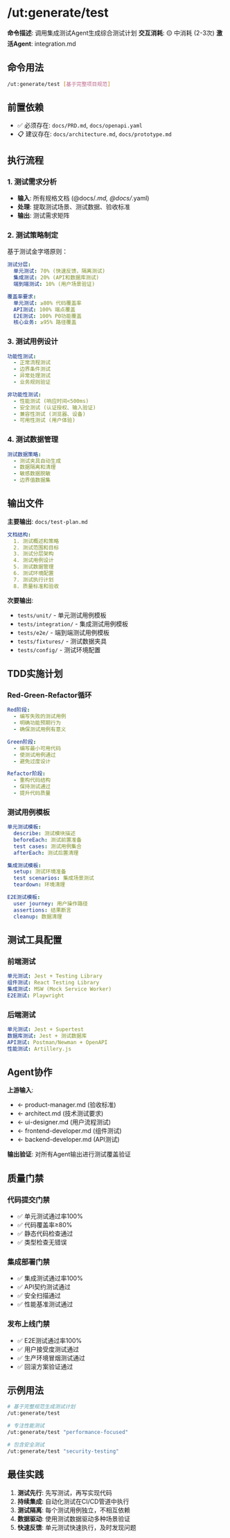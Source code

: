 # /ut:generate/test

**命令描述**: 调用集成测试Agent生成综合测试计划
**交互消耗**: 🟡 中消耗 (2-3次)
**激活Agent**: integration.md

## 命令用法

```bash
/ut:generate/test [基于完整项目规范]
```

## 前置依赖

- ✅ 必须存在: `docs/PRD.md`, `docs/openapi.yaml`
- 📋 建议存在: `docs/architecture.md`, `docs/prototype.md`

## 执行流程

### 1. 测试需求分析
- **输入**: 所有规格文档 (@docs/*.md, @docs/*.yaml)
- **处理**: 提取测试场景、测试数据、验收标准
- **输出**: 测试需求矩阵

### 2. 测试策略制定
基于测试金字塔原则：
```yaml
测试分层:
  单元测试: 70% (快速反馈，隔离测试)
  集成测试: 20% (API和数据库测试)
  端到端测试: 10% (用户场景验证)

覆盖率要求:
  单元测试: ≥80% 代码覆盖率
  API测试: 100% 端点覆盖
  E2E测试: 100% P0功能覆盖
  核心业务: ≥95% 路径覆盖
```

### 3. 测试用例设计
```yaml
功能性测试:
  - 正常流程测试
  - 边界条件测试
  - 异常处理测试
  - 业务规则验证

非功能性测试:
  - 性能测试 (响应时间<500ms)
  - 安全测试 (认证授权、输入验证)
  - 兼容性测试 (浏览器、设备)
  - 可用性测试 (用户体验)
```

### 4. 测试数据管理
```yaml
测试数据策略:
  - 测试夹具自动生成
  - 数据隔离和清理
  - 敏感数据脱敏
  - 边界值数据集
```

## 输出文件

**主要输出**: `docs/test-plan.md`
```yaml
文档结构:
  1. 测试概述和策略
  2. 测试范围和目标
  3. 测试分层架构
  4. 测试用例设计
  5. 测试数据管理
  6. 测试环境配置
  7. 测试执行计划
  8. 质量标准和验收
```

**次要输出**:
- `tests/unit/` - 单元测试用例模板
- `tests/integration/` - 集成测试用例模板
- `tests/e2e/` - 端到端测试用例模板
- `tests/fixtures/` - 测试数据夹具
- `tests/config/` - 测试环境配置

## TDD实施计划

### Red-Green-Refactor循环
```yaml
Red阶段:
  - 编写失败的测试用例
  - 明确功能预期行为
  - 确保测试用例有意义

Green阶段:
  - 编写最小可用代码
  - 使测试用例通过
  - 避免过度设计

Refactor阶段:
  - 重构代码结构
  - 保持测试通过
  - 提升代码质量
```

### 测试用例模板
```yaml
单元测试模板:
  describe: 测试模块描述
  beforeEach: 测试前置准备
  test cases: 测试用例集合
  afterEach: 测试后置清理

集成测试模板:
  setup: 测试环境准备
  test scenarios: 集成场景测试
  teardown: 环境清理

E2E测试模板:
  user journey: 用户操作路径
  assertions: 结果断言
  cleanup: 数据清理
```

## 测试工具配置

### 前端测试
```yaml
单元测试: Jest + Testing Library
组件测试: React Testing Library
集成测试: MSW (Mock Service Worker)
E2E测试: Playwright
```

### 后端测试
```yaml
单元测试: Jest + Supertest
数据库测试: Jest + 测试数据库
API测试: Postman/Newman + OpenAPI
性能测试: Artillery.js
```

## Agent协作

**上游输入**:
- ← product-manager.md (验收标准)
- ← architect.md (技术测试要求)
- ← ui-designer.md (用户流程测试)
- ← frontend-developer.md (组件测试)
- ← backend-developer.md (API测试)

**输出验证**: 对所有Agent输出进行测试覆盖验证

## 质量门禁

### 代码提交门禁
- ✅ 单元测试通过率100%
- ✅ 代码覆盖率≥80%
- ✅ 静态代码检查通过
- ✅ 类型检查无错误

### 集成部署门禁
- ✅ 集成测试通过率100%
- ✅ API契约测试通过
- ✅ 安全扫描通过
- ✅ 性能基准测试通过

### 发布上线门禁
- ✅ E2E测试通过率100%
- ✅ 用户接受度测试通过
- ✅ 生产环境冒烟测试通过
- ✅ 回滚方案验证通过

## 示例用法

```bash
# 基于完整规范生成测试计划
/ut:generate/test

# 专注性能测试
/ut:generate/test "performance-focused"

# 包含安全测试
/ut:generate/test "security-testing"
```

## 最佳实践

1. **测试先行**: 先写测试，再写实现代码
2. **持续集成**: 自动化测试在CI/CD管道中执行
3. **测试隔离**: 每个测试用例独立，不相互依赖
4. **数据驱动**: 使用测试数据驱动多种场景验证
5. **快速反馈**: 单元测试快速执行，及时发现问题